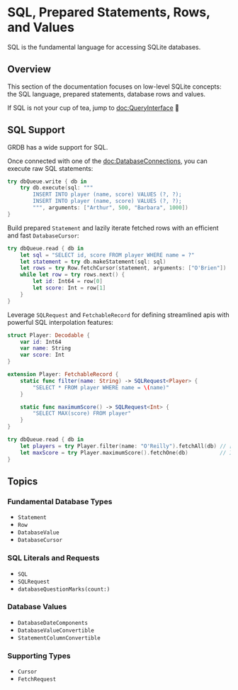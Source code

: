 # SQL, Prepared Statements, Rows, and Values

SQL is the fundamental language for accessing SQLite databases.

## Overview

This section of the documentation focuses on low-level SQLite concepts: the SQL language, prepared statements, database rows and values.

If SQL is not your cup of tea, jump to <doc:QueryInterface> 🙂

## SQL Support

GRDB has a wide support for SQL.

Once connected with one of the <doc:DatabaseConnections>, you can execute raw SQL statements:

```swift
try dbQueue.write { db in
    try db.execute(sql: """
        INSERT INTO player (name, score) VALUES (?, ?);
        INSERT INTO player (name, score) VALUES (?, ?);
        """, arguments: ["Arthur", 500, "Barbara", 1000])
}
```

Build prepared ``Statement`` and lazily iterate fetched rows with an efficient and fast ``DatabaseCursor``:

```swift
try dbQueue.read { db in
    let sql = "SELECT id, score FROM player WHERE name = ?"  
    let statement = try db.makeStatement(sql: sql)
    let rows = try Row.fetchCursor(statement, arguments: ["O'Brien"])
    while let row = try rows.next() {
        let id: Int64 = row[0]
        let score: Int = row[1]
    }
}
```

Leverage ``SQLRequest`` and ``FetchableRecord`` for defining streamlined apis with powerful SQL interpolation features:

```swift
struct Player: Decodable {
    var id: Int64
    var name: String
    var score: Int
}

extension Player: FetchableRecord {
    static func filter(name: String) -> SQLRequest<Player> {
        "SELECT * FROM player WHERE name = \(name)"
    }

    static func maximumScore() -> SQLRequest<Int> {
        "SELECT MAX(score) FROM player"
    }
}

try dbQueue.read { db in
    let players = try Player.filter(name: "O'Reilly").fetchAll(db) // [Player]
    let maxScore = try Player.maximumScore().fetchOne(db)          // Int?
}
```

## Topics

### Fundamental Database Types

- ``Statement``
- ``Row``
- ``DatabaseValue``
- ``DatabaseCursor``

### SQL Literals and Requests

- ``SQL``
- ``SQLRequest``
- ``databaseQuestionMarks(count:)``

### Database Values

- ``DatabaseDateComponents``
- ``DatabaseValueConvertible``
- ``StatementColumnConvertible``

### Supporting Types

- ``Cursor``
- ``FetchRequest``
